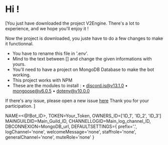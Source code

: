 # Hi !
[You just have downloaded the project V2Engine.
There's a lot to experience, and we hope you'll enjoy it !

Now the project is downloaded, you juste have to do a few changes to make it functionnal.
- You have to rename this file in '.env'.
- Mind to the text between [] and change the given informations with yours.
- You'll need to have a project on MongoDB Database to make the bot working.
- This project works with NPM
- These are the modules to install :
    • discord.js@v13.1.0
    • mongoose@v6.0.5
    • dotenv@v10.0.0

If there's any issue, please open a new issue [here](https://github.com/Redemption007/V2Engine/issues/new)
Thank you for your participation.
]

NAME=<@!Bot_ID>,
TOKEN=Your_Token,
OWNERS_ID=['ID_1', 'ID_2', 'ID_3']
MAINGUILDID=Main_Guild_ID,
CHANNELLOGID=Main_log_channel_ID,
DBCONNEXION=MongoDB_url,
DEFAULTSETTINGS={
    prefix='.',
    logChannel='none',
    welcomeMessage='none',
    staffrole='none',
    generalChannel='none',
    muteRole='none'
}
